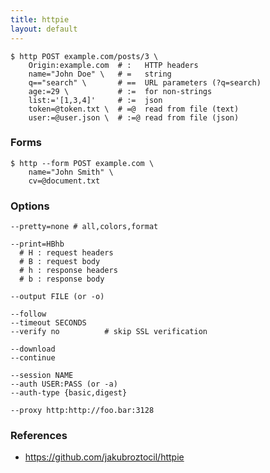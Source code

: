 ```yaml
---
title: httpie
layout: default
---
```


    $ http POST example.com/posts/3 \
        Origin:example.com  # :   HTTP headers
        name="John Doe" \   # =   string
        q=="search" \       # ==  URL parameters (?q=search)
        age:=29 \           # :=  for non-strings
        list:='[1,3,4]'     # :=  json
        token=@token.txt \  # =@  read from file (text)
        user:=@user.json \  # :=@ read from file (json)

### Forms

    $ http --form POST example.com \
        name="John Smith" \
        cv=@document.txt

### Options

    --pretty=none # all,colors,format

    --print=HBhb
      # H : request headers
      # B : request body
      # h : response headers
      # b : response body

    --output FILE (or -o)

    --follow
    --timeout SECONDS
    --verify no          # skip SSL verification

    --download
    --continue

    --session NAME
    --auth USER:PASS (or -a)
    --auth-type {basic,digest}

    --proxy http:http://foo.bar:3128


### References

 * https://github.com/jakubroztocil/httpie
